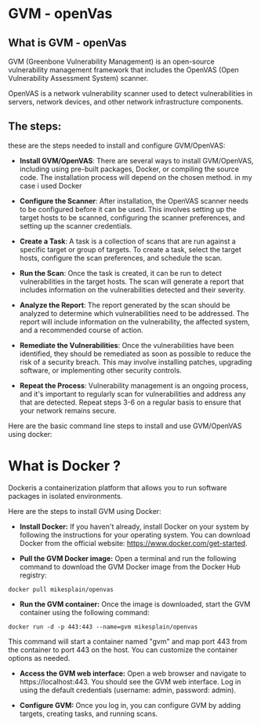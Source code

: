# GVM - openVas

## What is GVM - openVas

GVM (Greenbone Vulnerability Management) is an open-source vulnerability management framework that includes the OpenVAS (Open Vulnerability Assessment System) scanner. 

OpenVAS is a network vulnerability scanner used to detect vulnerabilities in servers, network devices, and other network infrastructure components. 

## The steps:

  these are the steps needed to install and configure GVM/OpenVAS:

- **Install GVM/OpenVAS**: There are several ways to install GVM/OpenVAS, including using pre-built packages, Docker, or compiling the source code. The installation process will depend on the chosen method. in my case i used Docker

- **Configure the Scanner**: After installation, the OpenVAS scanner needs to be configured before it can be used. This involves setting up the target hosts to be scanned, configuring the scanner preferences, and setting up the scanner credentials.
    
- **Create a Task**: A task is a collection of scans that are run against a specific target or group of targets. To create a task, select the target hosts, configure the scan preferences, and schedule the scan.
    
- **Run the Scan**: Once the task is created, it can be run to detect vulnerabilities in the target hosts. The scan will generate a report that includes information on the vulnerabilities detected and their severity.
    
- **Analyze the Report**: The report generated by the scan should be analyzed to determine which vulnerabilities need to be addressed. The report will include information on the vulnerability, the affected system, and a recommended course of action.
    
- **Remediate the Vulnerabilities**: Once the vulnerabilities have been identified, they should be remediated as soon as possible to reduce the risk of a security breach. This may involve installing patches, upgrading software, or implementing other security controls.
    
- **Repeat the Process**: Vulnerability management is an ongoing process, and it's important to regularly scan for vulnerabilities and address any that are detected. Repeat steps 3-6 on a regular basis to ensure that your network remains secure.


Here are the basic command line steps to install and use GVM/OpenVAS using docker:
# What is Docker ?
Dockeris a containerization platform that allows you to run software packages in isolated environments. 

Here are the steps to install GVM using Docker:

- **Install Docker:** If you haven't already, install Docker on your system by following the instructions for your operating system. You can download Docker from the official website: https://www.docker.com/get-started.

- **Pull the GVM Docker image:** Open a terminal and run the following command to download the GVM Docker image from the Docker Hub registry:

```
docker pull mikesplain/openvas
```
- **Run the GVM container:** Once the image is downloaded, start the GVM container using the following command:
```
docker run -d -p 443:443 --name=gvm mikesplain/openvas
```
This command will start a container named "gvm" and map port 443 from the container to port 443 on the host. You can customize the container options as needed.

- **Access the GVM web interface:** Open a web browser and navigate to https://localhost:443. You should see the GVM web interface. Log in using the default credentials (username: admin, password: admin).

- **Configure GVM:** Once you log in, you can configure GVM by adding targets, creating tasks, and running scans.

